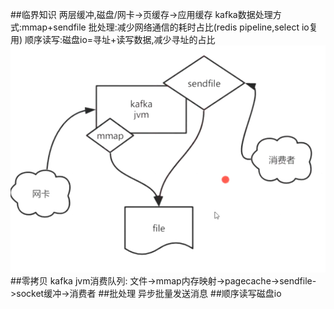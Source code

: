 ##临界知识
两层缓冲,磁盘/网卡->页缓存->应用缓存
kafka数据处理方式:mmap+sendfile
批处理:减少网络通信的耗时占比(redis pipeline,select io复用)
顺序读写:磁盘io=寻址+读写数据,减少寻址的占比
![](.z_06_分布式_消息队列_kafka_01_高性能Io_零拷贝_mmap_sendfile_批处理_顺序读写_images/1791b465.png)
##零拷贝
kafka jvm消费队列:
文件->mmap内存映射->pagecache->sendfile->socket缓冲->消费者
##批处理
异步批量发送消息
##顺序读写磁盘io
